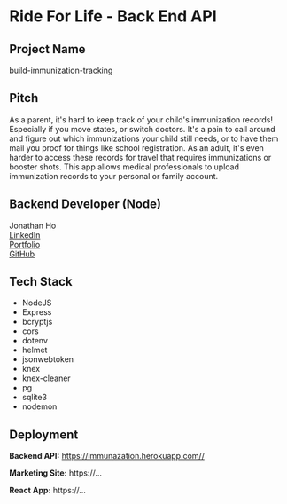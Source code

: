 # Ride For Life - Back End API

## Project Name

build-immunization-tracking

## Pitch

 As a parent, it's hard to keep track of your child's immunization records! Especially if you move states, or switch doctors.  It's a pain to call around and figure out which immunizations your child still needs, or to have them mail you proof for things like school registration.  As an adult, it's even harder to access these records for travel that requires immunizations or booster shots. This app allows medical professionals to upload immunization records to your personal or family account. 
## Backend Developer (Node)

Jonathan Ho  
[LinkedIn](https://www.linkedin.com/feed')  
[Portfolio](https://zzzddd.github.io')  
[GitHub](https://github.com/zzzddd)

## Tech Stack

- NodeJS
- Express
- bcryptjs
- cors
- dotenv
- helmet
- jsonwebtoken
- knex
- knex-cleaner
- pg
- sqlite3
- nodemon

## Deployment

**Backend API:** https://immunazation.herokuapp.com//

**Marketing Site:** https://...

**React App:** https://...
